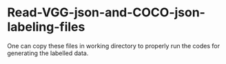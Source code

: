 # Read-VGG-json-and-COCO-json-labeling-files

One can copy these files in working directory to properly run the codes for generating the labelled data. 
